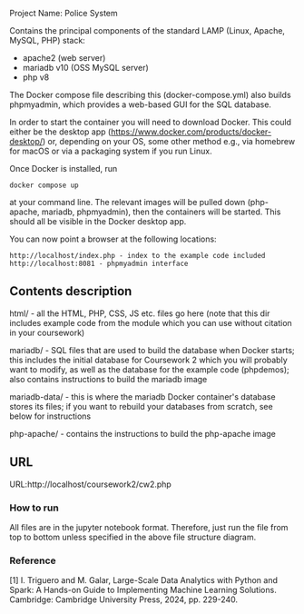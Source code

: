  Project Name: Police System

Contains the principal components of the standard LAMP (Linux, Apache, MySQL, PHP) stack:
- apache2 (web server)
- mariadb v10 (OSS MySQL server)
- php v8


The Docker compose file describing this (docker-compose.yml) also builds phpmyadmin, which provides a web-based GUI for the SQL database.

In order to start the container you will need to download Docker. This could either be the desktop app (https://www.docker.com/products/docker-desktop/) or, depending on your OS, some other method e.g., via homebrew for macOS or via a packaging system if you run Linux.

Once Docker is installed, run

	docker compose up

at your command line. The relevant images will be pulled down (php-apache, mariadb, phpmyadmin), then the containers will be started. This should all be visible in the Docker desktop app.

You can now point a browser at the following locations:

	http://localhost/index.php - index to the example code included
	http://localhost:8081 - phpmyadmin interface

## Contents description

html/ - all the HTML, PHP, CSS, JS etc. files go here (note that this dir includes example code from the module which you can use without citation in your coursework)

mariadb/ - SQL files that are used to build the database when Docker starts; this includes the initial database for Coursework 2 which you will probably want to modify, as well as the database for the example code (phpdemos); also contains instructions to build the mariadb image

mariadb-data/ - this is where the mariadb Docker container's database stores its files; if you want to rebuild your databases from scratch, see below for instructions

php-apache/ - contains the instructions to build the php-apache image

## URL
URL:http://localhost/coursework2/cw2.php


### How to run ###
All files are in the jupyter notebook format. Therefore, just run the file from top to bottom unless specified in the above file structure diagram.

### Reference ###
[1] I. Triguero and M. Galar, Large-Scale Data Analytics with Python and Spark: A Hands-on Guide to Implementing Machine Learning Solutions. Cambridge: Cambridge University Press, 2024, pp. 229-240. 
